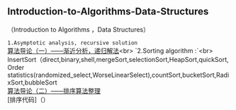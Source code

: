 ## Introduction-to-Algorithms-Data-Structures
（Introduction to Algorithms ，Data Structures）

`1.Asymptotic analysis, recursive solution` <br>
[算法导论（一）——渐近分析，递归解法](http://blog.csdn.net/u010385790/article/details/77892274"悬停显示")<br>  
`2.Sorting algorithm :`<br>
InsertSort（direct,binary,shell,mergeSort,selectionSort,HeapSort,quickSort,<br>Order statistics(randomized_select,WorseLinearSelect),countSort,bucketSort,RadixSort,bubbleSort<br> 
[算法导论（二）——排序算法整理](http://blog.csdn.net/u010385790/article/details/78311022"悬停显示") <br> 
[排序代码]（）<br>  

